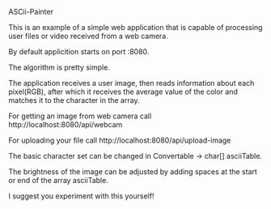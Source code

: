 ASCii-Painter

This is an example of a simple web application that is capable of processing user files or video received from a web camera.

By default applicition starts on port :8080.

The algorithm is pretty simple. 

The application receives a user image, then reads information about each pixel(RGB), after which it receives the average value of the color and matches it to the character in the array.

For getting an image from web camera call http://localhost:8080/api/webcam

For uploading your file call http://localhost:8080/api/upload-image

The basic character set can be changed in Convertable -> char[] asciiTable.

The brightness of the image can be adjusted by adding spaces at the start or end of the array asciiTable. 

I suggest you experiment with this yourself!
